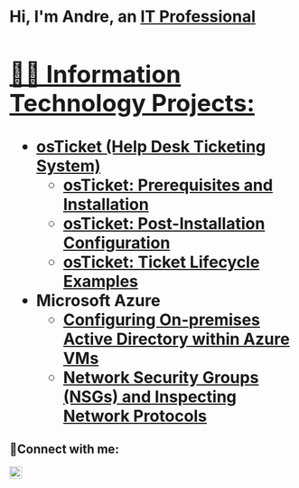 <h1>Hi, I'm Andre, an <a href="https://linkedin.com/in/AndreKincey">IT Professional



<h2>👨‍💻 Information Technology Projects:</h2>

- <b>osTicket (Help Desk Ticketing System)</b>
  - [osTicket: Prerequisites and Installation](https://github.com/Akincey/osticket-prereqs)
  - [osTicket: Post-Installation Configuration](https://github.com/Akincey/post-install-config)
  - [osTicket: Ticket Lifecycle Examples](https://github.com/Akincey/ticket-lifecycle)
- <b>Microsoft Azure</b>
  - [Configuring On-premises Active Directory within Azure VMs](https://github.com/Akincey/configure-ad)
  - [Network Security Groups (NSGs) and Inspecting Network Protocols](https://github.com/Akincey/azure-network-protocols)

<h2>🤳Connect with me:</h2>

[<img align="left" alt="AndreKincey | LinkedIn" width="22px" src="https://cdn.jsdelivr.net/npm/simple-icons@v3/icons/linkedin.svg" />][linkedin]

[linkedin]: https://linkedin.com/in/andre-kincey-ba180815a
